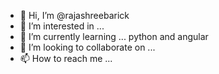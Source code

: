 - 👋 Hi, I’m @rajashreebarick
- 👀 I’m interested in ...
- 🌱 I’m currently learning ... python and angular 
- 💞️ I’m looking to collaborate on ...
- 📫 How to reach me ...

<!---
rajashreebarick/rajashreebarick is a ✨ special ✨ repository because its `README.md` (this file) appears on your GitHub profile.
You can click the Preview link to take a look at your changes.
--->
